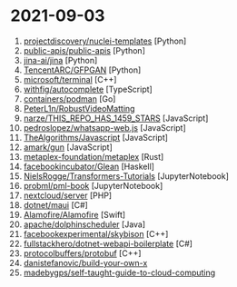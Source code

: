 # 2021-09-03

1. [projectdiscovery/nuclei-templates](https://github.com/projectdiscovery/nuclei-templates "Community curated list of templates for the nuclei engine to find security vulnerabilities.") [Python]
2. [public-apis/public-apis](https://github.com/public-apis/public-apis "A collective list of free APIs") [Python]
3. [jina-ai/jina](https://github.com/jina-ai/jina "Cloud-native neural search framework for 𝙖𝙣𝙮 kind of data") [Python]
4. [TencentARC/GFPGAN](https://github.com/TencentARC/GFPGAN "GFPGAN aims at developing Practical Algorithms for Real-world Face Restoration.") [Python]
5. [microsoft/terminal](https://github.com/microsoft/terminal "The new Windows Terminal and the original Windows console host, all in the same place!") [C++]
6. [withfig/autocomplete](https://github.com/withfig/autocomplete "Fig adds autocomplete to your terminal.") [TypeScript]
7. [containers/podman](https://github.com/containers/podman "Podman: A tool for managing OCI containers and pods.") [Go]
8. [PeterL1n/RobustVideoMatting](https://github.com/PeterL1n/RobustVideoMatting "Robust Video Matting in PyTorch, TensorFlow, TensorFlow.js, ONNX, CoreML!") 
9. [narze/THIS_REPO_HAS_1459_STARS](https://github.com/narze/THIS_REPO_HAS_1459_STARS "Click Star ⭐️ to see it in action") [JavaScript]
10. [pedroslopez/whatsapp-web.js](https://github.com/pedroslopez/whatsapp-web.js "A WhatsApp client library for NodeJS that connects through the WhatsApp Web browser app") [JavaScript]
11. [TheAlgorithms/Javascript](https://github.com/TheAlgorithms/Javascript "A repository for All algorithms implemented in Javascript (for educational purposes only)") [JavaScript]
12. [amark/gun](https://github.com/amark/gun "An open source cybersecurity protocol for syncing decentralized graph data.") [JavaScript]
13. [metaplex-foundation/metaplex](https://github.com/metaplex-foundation/metaplex "The Metaplex protocol") [Rust]
14. [facebookincubator/Glean](https://github.com/facebookincubator/Glean "System for collecting, deriving and working with facts about source code.") [Haskell]
15. [NielsRogge/Transformers-Tutorials](https://github.com/NielsRogge/Transformers-Tutorials "This repository contains demos I made with the Transformers library by HuggingFace.") [JupyterNotebook]
16. [probml/pml-book](https://github.com/probml/pml-book "Probabilistic Machine Learning - a book series by Kevin Murphy") [JupyterNotebook]
17. [nextcloud/server](https://github.com/nextcloud/server "☁️ Nextcloud server, a safe home for all your data") [PHP]
18. [dotnet/maui](https://github.com/dotnet/maui ".NET MAUI is the .NET Multi-platform App UI, a framework for building native device applications spanning mobile, tablet, and desktop.") [C#]
19. [Alamofire/Alamofire](https://github.com/Alamofire/Alamofire "Elegant HTTP Networking in Swift") [Swift]
20. [apache/dolphinscheduler](https://github.com/apache/dolphinscheduler "Apache DolphinScheduler is a distributed and extensible workflow scheduler platform with powerful DAG visual interfaces, dedicated to solving complex job dependencies in the data pipeline and providing various types of jobs available out of box.") [Java]
21. [facebookexperimental/skybison](https://github.com/facebookexperimental/skybison "Instagram's experimental performance oriented greenfield implementation of Python.") [C++]
22. [fullstackhero/dotnet-webapi-boilerplate](https://github.com/fullstackhero/dotnet-webapi-boilerplate ".NET WebAPI Boilerplate Template built with .NET 6.0. Incorporates the most essential Packages your projects will ever need. Follows Clean Architecture Principles.") [C#]
23. [protocolbuffers/protobuf](https://github.com/protocolbuffers/protobuf "Protocol Buffers - Google's data interchange format") [C++]
24. [danistefanovic/build-your-own-x](https://github.com/danistefanovic/build-your-own-x "🤓 Build your own (insert technology here)") 
25. [madebygps/self-taught-guide-to-cloud-computing](https://github.com/madebygps/self-taught-guide-to-cloud-computing "Self-taught guide to cloud computing.") 
